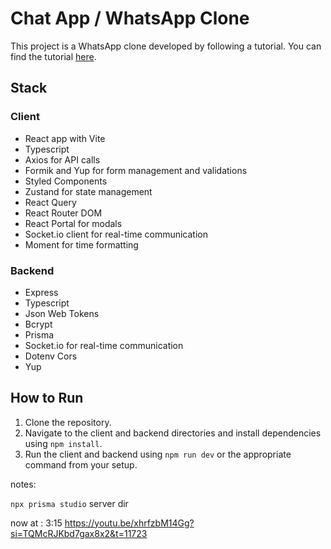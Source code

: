 # Chat App / WhatsApp Clone

This project is a WhatsApp clone developed by following a tutorial. You can find the tutorial [here](https://youtu.be/xhrfzbM14Gg).

## Stack

### Client
- React app with Vite
- Typescript
- Axios for API calls
- Formik and Yup for form management and validations
- Styled Components
- Zustand for state management
- React Query
- React Router DOM
- React Portal for modals
- Socket.io client for real-time communication
- Moment for time formatting

### Backend
- Express
- Typescript
- Json Web Tokens
- Bcrypt
- Prisma
- Socket.io for real-time communication
- Dotenv Cors
- Yup

## How to Run

1. Clone the repository.
2. Navigate to the client and backend directories and install dependencies using `npm install`.
3. Run the client and backend using `npm run dev` or the appropriate command from your setup.

notes:

`npx prisma studio`
server dir

now at : 3:15
https://youtu.be/xhrfzbM14Gg?si=TQMcRJKbd7gax8x2&t=11723